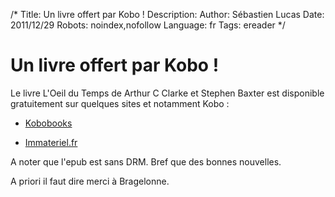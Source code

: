 /*
Title: Un livre offert par Kobo !
Description: 
Author: Sébastien Lucas
Date: 2011/12/29
Robots: noindex,nofollow
Language: fr
Tags: ereader
*/
# Un livre offert par Kobo !

Le livre L'Oeil du Temps de Arthur C Clarke et Stephen Baxter est disponible gratuitement sur quelques sites et notamment Kobo :

*	[Kobobooks](http://www.kobobooks.fr/lists/oeildutemps/6VNMOY8ZRkeA8a3qpDnZag-1.html)

*	[Immateriel.fr](http://librairie.immateriel.fr/fr/list/editeur-289-bragelonne/page/1/price)

A noter que l'epub est sans DRM. Bref que des bonnes nouvelles.

A priori il faut dire merci à Bragelonne.
